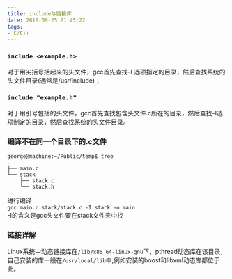 ```yaml
---
title: include与链接库
date: 2019-09-25 21:45:22
tags:
- C/C++
---
```


### `include <example.h>` 
对于用尖括号括起来的头文件，gcc首先查找-I 选项指定的目录，然后查找系统的头文件目录(通常是/usr/include)；  
### `include "example.h"`
对于用引号包括的头文件，gcc首先查找包含头文件.c所在的目录，然后查找-I选项制定的目录，然后查找系统的头文件目录。
<!--more-->
### 编译不在同一个目录下的.c文件
```
george@machine:~/Public/temp$ tree
.
├── main.c
└── stack
    ├── stack.c
    └── stack.h

```
进行编译  
`gcc main.c stack/stack.c -I stack -o main`  
-I的含义是gcc头文件要在stack文件夹中找
### 链接详解
Linux系统中动态链接库在`/lib/x86_64-linux-gnu`下，pthread动态库在该目录，自己安装的库一般在`/usr/local/lib`中,例如安装的boost和libxml动态库都位于此。

